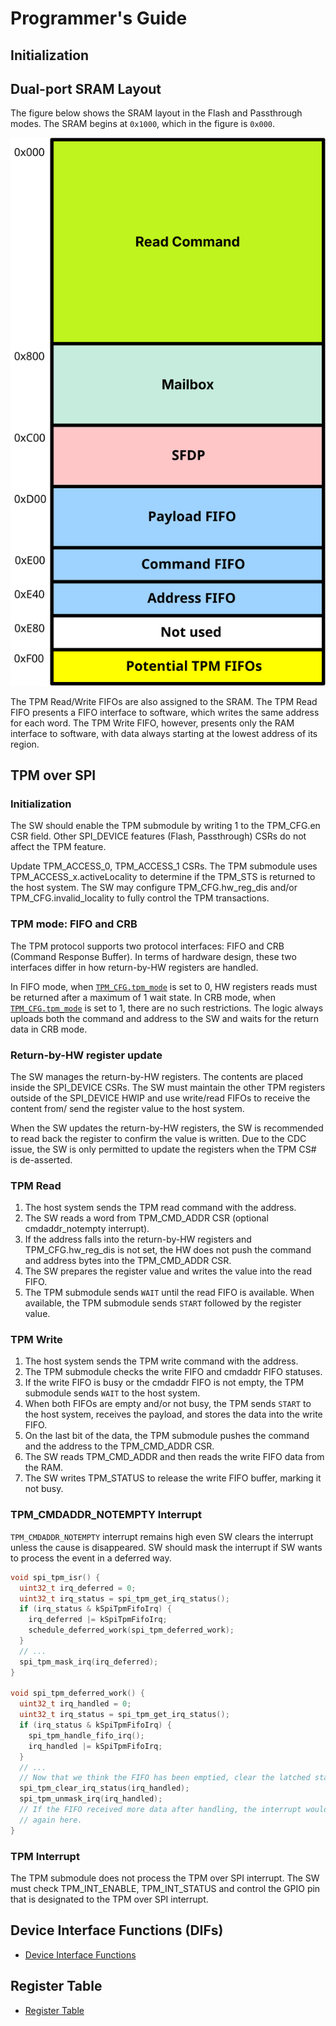 # Programmer's Guide

## Initialization

## Dual-port SRAM Layout

The figure below shows the SRAM layout in the Flash and Passthrough modes.
The SRAM begins at `0x1000`, which in the figure is `0x000`.

![SPI Device Dual-port SRAM Layout](../doc/spid_sram_layout.svg)

The TPM Read/Write FIFOs are also assigned to the SRAM.
The TPM Read FIFO presents a FIFO interface to software, which writes the same address for each word.
The TPM Write FIFO, however, presents only the RAM interface to software, with data always starting at the lowest address of its region.

## TPM over SPI

### Initialization

The SW should enable the TPM submodule by writing 1 to the TPM_CFG.en CSR field.
Other SPI_DEVICE features (Flash, Passthrough) CSRs do not affect the TPM feature.

Update TPM_ACCESS_0, TPM_ACCESS_1 CSRs.
The TPM submodule uses TPM_ACCESS_x.activeLocality to determine if the TPM_STS is returned to the host system.
The SW may configure TPM_CFG.hw_reg_dis and/or TPM_CFG.invalid_locality to fully control the TPM transactions.

### TPM mode: FIFO and CRB

The TPM protocol supports two protocol interfaces: FIFO and CRB (Command Response Buffer).
In terms of hardware design, these two interfaces differ in how return-by-HW registers are handled.

In FIFO mode, when [`TPM_CFG.tpm_mode`](registers.md#tpm_cfg) is set to 0, HW registers reads must be returned after a maximum of 1 wait state.
In CRB mode, when [`TPM_CFG.tpm_mode`](registers.md#tpm_cfg) is set to 1, there are no such restrictions.
The logic always uploads both the command and address to the SW and waits for the return data in CRB mode.

### Return-by-HW register update

The SW manages the return-by-HW registers.
The contents are placed inside the SPI_DEVICE CSRs.
The SW must maintain the other TPM registers outside of the SPI_DEVICE HWIP and use write/read FIFOs to receive the content from/ send the register value to the host system.

When the SW updates the return-by-HW registers, the SW is recommended to read back the register to confirm the value is written.
Due to the CDC issue, the SW is only permitted to update the registers when the TPM CS# is de-asserted.

### TPM Read

1. The host system sends the TPM read command with the address.
2. The SW reads a word from TPM_CMD_ADDR CSR (optional cmdaddr_notempty interrupt).
  1. If the address falls into the return-by-HW registers and TPM_CFG.hw_reg_dis is not set, the HW does not push the command and address bytes into the TPM_CMD_ADDR CSR.
3. The SW prepares the register value and writes the value into the read FIFO.
4. The TPM submodule sends `WAIT` until the read FIFO is available.
   When available, the TPM submodule sends `START` followed by the register value.

### TPM Write

1. The host system sends the TPM write command with the address.
2. The TPM submodule checks the write FIFO and cmdaddr FIFO statuses.
3. If the write FIFO is busy or the cmdaddr FIFO is not empty, the TPM submodule sends `WAIT` to the host system.
4. When both FIFOs are empty and/or not busy, the TPM sends `START` to the host system, receives the payload, and stores the data into the write FIFO.
5. On the last bit of the data, the TPM submodule pushes the command and the address to the TPM_CMD_ADDR CSR.
6. The SW reads TPM_CMD_ADDR and then reads the write FIFO data from the RAM.
7. The SW writes TPM_STATUS to release the write FIFO buffer, marking it not busy.

### TPM_CMDADDR_NOTEMPTY Interrupt

`TPM_CMDADDR_NOTEMPTY` interrupt remains high even SW clears the interrupt unless the cause is disappeared.
SW should mask the interrupt if SW wants to process the event in a deferred way.

```c
void spi_tpm_isr() {
  uint32_t irq_deferred = 0;
  uint32_t irq_status = spi_tpm_get_irq_status();
  if (irq_status & kSpiTpmFifoIrq) {
    irq_deferred |= kSpiTpmFifoIrq;
    schedule_deferred_work(spi_tpm_deferred_work);
  }
  // ...
  spi_tpm_mask_irq(irq_deferred);
}

void spi_tpm_deferred_work() {
  uint32_t irq_handled = 0;
  uint32_t irq_status = spi_tpm_get_irq_status();
  if (irq_status & kSpiTpmFifoIrq) {
    spi_tpm_handle_fifo_irq();
    irq_handled |= kSpiTpmFifoIrq;
  }
  // ...
  // Now that we think the FIFO has been emptied, clear the latched status.
  spi_tpm_clear_irq_status(irq_handled);
  spi_tpm_unmask_irq(irq_handled);
  // If the FIFO received more data after handling, the interrupt would assert
  // again here.
}
```


### TPM Interrupt

The TPM submodule does not process the TPM over SPI interrupt.
The SW must check TPM_INT_ENABLE, TPM_INT_STATUS and control the GPIO pin that is designated to the TPM over SPI interrupt.

## Device Interface Functions (DIFs)

- [Device Interface Functions](../../../../sw/device/lib/dif/dif_spi_device.h)

## Register Table

* [Register Table](registers.md#registers)
